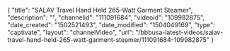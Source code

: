 {
    "title": "SALAV Travel Hand Held 265-Watt Garment Steamer",
    "description": "",
    "channelid": "111091684",
    "videoid": "109982875",
    "date_created": "1502521493",
    "date_modified": "1504049169",
    "type": "captivate",
    "layout": "channelVideo",
    "url": "\/bbbusa-latest-videos\/salav-travel-hand-held-265-watt-garment-steamer\/111091684-109982875"
}